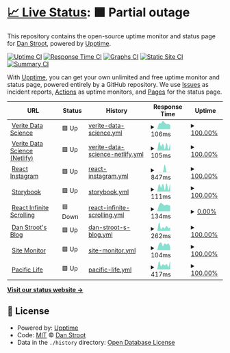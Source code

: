 # [📈 Live Status](https://dstroot.github.io/vds_uptime): <!--live status--> **🟧 Partial outage**

This repository contains the open-source uptime monitor and status page for [Dan Stroot](https://danstroot.com), powered by [Upptime](https://github.com/upptime/upptime).

[![Uptime CI](https://github.com/koj-co/upptime/workflows/Uptime%20CI/badge.svg)](https://github.com/koj-co/upptime/actions?query=workflow%3A%22Uptime+CI%22)
[![Response Time CI](https://github.com/koj-co/upptime/workflows/Response%20Time%20CI/badge.svg)](https://github.com/koj-co/upptime/actions?query=workflow%3A%22Response+Time+CI%22)
[![Graphs CI](https://github.com/koj-co/upptime/workflows/Graphs%20CI/badge.svg)](https://github.com/koj-co/upptime/actions?query=workflow%3A%22Graphs+CI%22)
[![Static Site CI](https://github.com/koj-co/upptime/workflows/Static%20Site%20CI/badge.svg)](https://github.com/koj-co/upptime/actions?query=workflow%3A%22Static+Site+CI%22)
[![Summary CI](https://github.com/koj-co/upptime/workflows/Summary%20CI/badge.svg)](https://github.com/koj-co/upptime/actions?query=workflow%3A%22Summary+CI%22)

With [Upptime](https://upptime.js.org), you can get your own unlimited and free uptime monitor and status page, powered entirely by a GitHub repository. We use [Issues](https://github.com/dstroot/VDS_uptime/issues) as incident reports, [Actions](https://github.com/dstroot/VDS_uptime/actions) as uptime monitors, and [Pages](https://dstroot.github.io/VDS_uptime) for the status page.

<!--start: status pages-->
<!-- This summary is generated by Upptime (https://github.com/upptime/upptime) -->
<!-- Do not edit this manually, your changes will be overwritten -->
<!-- prettier-ignore -->
| URL | Status | History | Response Time | Uptime |
| --- | ------ | ------- | ------------- | ------ |
| <img alt="" src="https://icons.duckduckgo.com/ip3/veritedatascience.com.ico" height="13"> [Verite Data Science](https://veritedatascience.com/) | 🟩 Up | [verite-data-science.yml](https://github.com/dstroot/vds_uptime/commits/HEAD/history/verite-data-science.yml) | <details><summary><img alt="Response time graph" src="./graphs/verite-data-science/response-time-week.png" height="20"> 106ms</summary><br><a href="https://dstroot.github.io/vds_uptime/history/verite-data-science"><img alt="Response time 115" src="https://img.shields.io/endpoint?url=https%3A%2F%2Fraw.githubusercontent.com%2Fdstroot%2Fvds_uptime%2FHEAD%2Fapi%2Fverite-data-science%2Fresponse-time.json"></a><br><a href="https://dstroot.github.io/vds_uptime/history/verite-data-science"><img alt="24-hour response time 73" src="https://img.shields.io/endpoint?url=https%3A%2F%2Fraw.githubusercontent.com%2Fdstroot%2Fvds_uptime%2FHEAD%2Fapi%2Fverite-data-science%2Fresponse-time-day.json"></a><br><a href="https://dstroot.github.io/vds_uptime/history/verite-data-science"><img alt="7-day response time 106" src="https://img.shields.io/endpoint?url=https%3A%2F%2Fraw.githubusercontent.com%2Fdstroot%2Fvds_uptime%2FHEAD%2Fapi%2Fverite-data-science%2Fresponse-time-week.json"></a><br><a href="https://dstroot.github.io/vds_uptime/history/verite-data-science"><img alt="30-day response time 111" src="https://img.shields.io/endpoint?url=https%3A%2F%2Fraw.githubusercontent.com%2Fdstroot%2Fvds_uptime%2FHEAD%2Fapi%2Fverite-data-science%2Fresponse-time-month.json"></a><br><a href="https://dstroot.github.io/vds_uptime/history/verite-data-science"><img alt="1-year response time 116" src="https://img.shields.io/endpoint?url=https%3A%2F%2Fraw.githubusercontent.com%2Fdstroot%2Fvds_uptime%2FHEAD%2Fapi%2Fverite-data-science%2Fresponse-time-year.json"></a></details> | <details><summary><a href="https://dstroot.github.io/vds_uptime/history/verite-data-science">100.00%</a></summary><a href="https://dstroot.github.io/vds_uptime/history/verite-data-science"><img alt="All-time uptime 99.99%" src="https://img.shields.io/endpoint?url=https%3A%2F%2Fraw.githubusercontent.com%2Fdstroot%2Fvds_uptime%2FHEAD%2Fapi%2Fverite-data-science%2Fuptime.json"></a><br><a href="https://dstroot.github.io/vds_uptime/history/verite-data-science"><img alt="24-hour uptime 100.00%" src="https://img.shields.io/endpoint?url=https%3A%2F%2Fraw.githubusercontent.com%2Fdstroot%2Fvds_uptime%2FHEAD%2Fapi%2Fverite-data-science%2Fuptime-day.json"></a><br><a href="https://dstroot.github.io/vds_uptime/history/verite-data-science"><img alt="7-day uptime 100.00%" src="https://img.shields.io/endpoint?url=https%3A%2F%2Fraw.githubusercontent.com%2Fdstroot%2Fvds_uptime%2FHEAD%2Fapi%2Fverite-data-science%2Fuptime-week.json"></a><br><a href="https://dstroot.github.io/vds_uptime/history/verite-data-science"><img alt="30-day uptime 100.00%" src="https://img.shields.io/endpoint?url=https%3A%2F%2Fraw.githubusercontent.com%2Fdstroot%2Fvds_uptime%2FHEAD%2Fapi%2Fverite-data-science%2Fuptime-month.json"></a><br><a href="https://dstroot.github.io/vds_uptime/history/verite-data-science"><img alt="1-year uptime 100.00%" src="https://img.shields.io/endpoint?url=https%3A%2F%2Fraw.githubusercontent.com%2Fdstroot%2Fvds_uptime%2FHEAD%2Fapi%2Fverite-data-science%2Fuptime-year.json"></a></details>
| <img alt="" src="https://icons.duckduckgo.com/ip3/modest-turing-778882.netlify.app.ico" height="13"> [Verite Data Science (Netlify)](https://modest-turing-778882.netlify.app/) | 🟩 Up | [verite-data-science-netlify.yml](https://github.com/dstroot/vds_uptime/commits/HEAD/history/verite-data-science-netlify.yml) | <details><summary><img alt="Response time graph" src="./graphs/verite-data-science-netlify/response-time-week.png" height="20"> 105ms</summary><br><a href="https://dstroot.github.io/vds_uptime/history/verite-data-science-netlify"><img alt="Response time 243" src="https://img.shields.io/endpoint?url=https%3A%2F%2Fraw.githubusercontent.com%2Fdstroot%2Fvds_uptime%2FHEAD%2Fapi%2Fverite-data-science-netlify%2Fresponse-time.json"></a><br><a href="https://dstroot.github.io/vds_uptime/history/verite-data-science-netlify"><img alt="24-hour response time 138" src="https://img.shields.io/endpoint?url=https%3A%2F%2Fraw.githubusercontent.com%2Fdstroot%2Fvds_uptime%2FHEAD%2Fapi%2Fverite-data-science-netlify%2Fresponse-time-day.json"></a><br><a href="https://dstroot.github.io/vds_uptime/history/verite-data-science-netlify"><img alt="7-day response time 105" src="https://img.shields.io/endpoint?url=https%3A%2F%2Fraw.githubusercontent.com%2Fdstroot%2Fvds_uptime%2FHEAD%2Fapi%2Fverite-data-science-netlify%2Fresponse-time-week.json"></a><br><a href="https://dstroot.github.io/vds_uptime/history/verite-data-science-netlify"><img alt="30-day response time 113" src="https://img.shields.io/endpoint?url=https%3A%2F%2Fraw.githubusercontent.com%2Fdstroot%2Fvds_uptime%2FHEAD%2Fapi%2Fverite-data-science-netlify%2Fresponse-time-month.json"></a><br><a href="https://dstroot.github.io/vds_uptime/history/verite-data-science-netlify"><img alt="1-year response time 274" src="https://img.shields.io/endpoint?url=https%3A%2F%2Fraw.githubusercontent.com%2Fdstroot%2Fvds_uptime%2FHEAD%2Fapi%2Fverite-data-science-netlify%2Fresponse-time-year.json"></a></details> | <details><summary><a href="https://dstroot.github.io/vds_uptime/history/verite-data-science-netlify">100.00%</a></summary><a href="https://dstroot.github.io/vds_uptime/history/verite-data-science-netlify"><img alt="All-time uptime 99.98%" src="https://img.shields.io/endpoint?url=https%3A%2F%2Fraw.githubusercontent.com%2Fdstroot%2Fvds_uptime%2FHEAD%2Fapi%2Fverite-data-science-netlify%2Fuptime.json"></a><br><a href="https://dstroot.github.io/vds_uptime/history/verite-data-science-netlify"><img alt="24-hour uptime 100.00%" src="https://img.shields.io/endpoint?url=https%3A%2F%2Fraw.githubusercontent.com%2Fdstroot%2Fvds_uptime%2FHEAD%2Fapi%2Fverite-data-science-netlify%2Fuptime-day.json"></a><br><a href="https://dstroot.github.io/vds_uptime/history/verite-data-science-netlify"><img alt="7-day uptime 100.00%" src="https://img.shields.io/endpoint?url=https%3A%2F%2Fraw.githubusercontent.com%2Fdstroot%2Fvds_uptime%2FHEAD%2Fapi%2Fverite-data-science-netlify%2Fuptime-week.json"></a><br><a href="https://dstroot.github.io/vds_uptime/history/verite-data-science-netlify"><img alt="30-day uptime 100.00%" src="https://img.shields.io/endpoint?url=https%3A%2F%2Fraw.githubusercontent.com%2Fdstroot%2Fvds_uptime%2FHEAD%2Fapi%2Fverite-data-science-netlify%2Fuptime-month.json"></a><br><a href="https://dstroot.github.io/vds_uptime/history/verite-data-science-netlify"><img alt="1-year uptime 99.97%" src="https://img.shields.io/endpoint?url=https%3A%2F%2Fraw.githubusercontent.com%2Fdstroot%2Fvds_uptime%2FHEAD%2Fapi%2Fverite-data-science-netlify%2Fuptime-year.json"></a></details>
| <img alt="" src="https://icons.duckduckgo.com/ip3/affectionate-aryabhata-c22561.netlify.app.ico" height="13"> [React Instagram](https://affectionate-aryabhata-c22561.netlify.app/) | 🟩 Up | [react-instagram.yml](https://github.com/dstroot/vds_uptime/commits/HEAD/history/react-instagram.yml) | <details><summary><img alt="Response time graph" src="./graphs/react-instagram/response-time-week.png" height="20"> 847ms</summary><br><a href="https://dstroot.github.io/vds_uptime/history/react-instagram"><img alt="Response time 229" src="https://img.shields.io/endpoint?url=https%3A%2F%2Fraw.githubusercontent.com%2Fdstroot%2Fvds_uptime%2FHEAD%2Fapi%2Freact-instagram%2Fresponse-time.json"></a><br><a href="https://dstroot.github.io/vds_uptime/history/react-instagram"><img alt="24-hour response time 111" src="https://img.shields.io/endpoint?url=https%3A%2F%2Fraw.githubusercontent.com%2Fdstroot%2Fvds_uptime%2FHEAD%2Fapi%2Freact-instagram%2Fresponse-time-day.json"></a><br><a href="https://dstroot.github.io/vds_uptime/history/react-instagram"><img alt="7-day response time 847" src="https://img.shields.io/endpoint?url=https%3A%2F%2Fraw.githubusercontent.com%2Fdstroot%2Fvds_uptime%2FHEAD%2Fapi%2Freact-instagram%2Fresponse-time-week.json"></a><br><a href="https://dstroot.github.io/vds_uptime/history/react-instagram"><img alt="30-day response time 298" src="https://img.shields.io/endpoint?url=https%3A%2F%2Fraw.githubusercontent.com%2Fdstroot%2Fvds_uptime%2FHEAD%2Fapi%2Freact-instagram%2Fresponse-time-month.json"></a><br><a href="https://dstroot.github.io/vds_uptime/history/react-instagram"><img alt="1-year response time 267" src="https://img.shields.io/endpoint?url=https%3A%2F%2Fraw.githubusercontent.com%2Fdstroot%2Fvds_uptime%2FHEAD%2Fapi%2Freact-instagram%2Fresponse-time-year.json"></a></details> | <details><summary><a href="https://dstroot.github.io/vds_uptime/history/react-instagram">100.00%</a></summary><a href="https://dstroot.github.io/vds_uptime/history/react-instagram"><img alt="All-time uptime 99.99%" src="https://img.shields.io/endpoint?url=https%3A%2F%2Fraw.githubusercontent.com%2Fdstroot%2Fvds_uptime%2FHEAD%2Fapi%2Freact-instagram%2Fuptime.json"></a><br><a href="https://dstroot.github.io/vds_uptime/history/react-instagram"><img alt="24-hour uptime 100.00%" src="https://img.shields.io/endpoint?url=https%3A%2F%2Fraw.githubusercontent.com%2Fdstroot%2Fvds_uptime%2FHEAD%2Fapi%2Freact-instagram%2Fuptime-day.json"></a><br><a href="https://dstroot.github.io/vds_uptime/history/react-instagram"><img alt="7-day uptime 100.00%" src="https://img.shields.io/endpoint?url=https%3A%2F%2Fraw.githubusercontent.com%2Fdstroot%2Fvds_uptime%2FHEAD%2Fapi%2Freact-instagram%2Fuptime-week.json"></a><br><a href="https://dstroot.github.io/vds_uptime/history/react-instagram"><img alt="30-day uptime 100.00%" src="https://img.shields.io/endpoint?url=https%3A%2F%2Fraw.githubusercontent.com%2Fdstroot%2Fvds_uptime%2FHEAD%2Fapi%2Freact-instagram%2Fuptime-month.json"></a><br><a href="https://dstroot.github.io/vds_uptime/history/react-instagram"><img alt="1-year uptime 99.97%" src="https://img.shields.io/endpoint?url=https%3A%2F%2Fraw.githubusercontent.com%2Fdstroot%2Fvds_uptime%2FHEAD%2Fapi%2Freact-instagram%2Fuptime-year.json"></a></details>
| <img alt="" src="https://icons.duckduckgo.com/ip3/zealous-fermat-ea58fd.netlify.app.ico" height="13"> [Storybook](https://zealous-fermat-ea58fd.netlify.app/) | 🟩 Up | [storybook.yml](https://github.com/dstroot/vds_uptime/commits/HEAD/history/storybook.yml) | <details><summary><img alt="Response time graph" src="./graphs/storybook/response-time-week.png" height="20"> 111ms</summary><br><a href="https://dstroot.github.io/vds_uptime/history/storybook"><img alt="Response time 231" src="https://img.shields.io/endpoint?url=https%3A%2F%2Fraw.githubusercontent.com%2Fdstroot%2Fvds_uptime%2FHEAD%2Fapi%2Fstorybook%2Fresponse-time.json"></a><br><a href="https://dstroot.github.io/vds_uptime/history/storybook"><img alt="24-hour response time 164" src="https://img.shields.io/endpoint?url=https%3A%2F%2Fraw.githubusercontent.com%2Fdstroot%2Fvds_uptime%2FHEAD%2Fapi%2Fstorybook%2Fresponse-time-day.json"></a><br><a href="https://dstroot.github.io/vds_uptime/history/storybook"><img alt="7-day response time 111" src="https://img.shields.io/endpoint?url=https%3A%2F%2Fraw.githubusercontent.com%2Fdstroot%2Fvds_uptime%2FHEAD%2Fapi%2Fstorybook%2Fresponse-time-week.json"></a><br><a href="https://dstroot.github.io/vds_uptime/history/storybook"><img alt="30-day response time 121" src="https://img.shields.io/endpoint?url=https%3A%2F%2Fraw.githubusercontent.com%2Fdstroot%2Fvds_uptime%2FHEAD%2Fapi%2Fstorybook%2Fresponse-time-month.json"></a><br><a href="https://dstroot.github.io/vds_uptime/history/storybook"><img alt="1-year response time 232" src="https://img.shields.io/endpoint?url=https%3A%2F%2Fraw.githubusercontent.com%2Fdstroot%2Fvds_uptime%2FHEAD%2Fapi%2Fstorybook%2Fresponse-time-year.json"></a></details> | <details><summary><a href="https://dstroot.github.io/vds_uptime/history/storybook">100.00%</a></summary><a href="https://dstroot.github.io/vds_uptime/history/storybook"><img alt="All-time uptime 99.98%" src="https://img.shields.io/endpoint?url=https%3A%2F%2Fraw.githubusercontent.com%2Fdstroot%2Fvds_uptime%2FHEAD%2Fapi%2Fstorybook%2Fuptime.json"></a><br><a href="https://dstroot.github.io/vds_uptime/history/storybook"><img alt="24-hour uptime 100.00%" src="https://img.shields.io/endpoint?url=https%3A%2F%2Fraw.githubusercontent.com%2Fdstroot%2Fvds_uptime%2FHEAD%2Fapi%2Fstorybook%2Fuptime-day.json"></a><br><a href="https://dstroot.github.io/vds_uptime/history/storybook"><img alt="7-day uptime 100.00%" src="https://img.shields.io/endpoint?url=https%3A%2F%2Fraw.githubusercontent.com%2Fdstroot%2Fvds_uptime%2FHEAD%2Fapi%2Fstorybook%2Fuptime-week.json"></a><br><a href="https://dstroot.github.io/vds_uptime/history/storybook"><img alt="30-day uptime 100.00%" src="https://img.shields.io/endpoint?url=https%3A%2F%2Fraw.githubusercontent.com%2Fdstroot%2Fvds_uptime%2FHEAD%2Fapi%2Fstorybook%2Fuptime-month.json"></a><br><a href="https://dstroot.github.io/vds_uptime/history/storybook"><img alt="1-year uptime 99.98%" src="https://img.shields.io/endpoint?url=https%3A%2F%2Fraw.githubusercontent.com%2Fdstroot%2Fvds_uptime%2FHEAD%2Fapi%2Fstorybook%2Fuptime-year.json"></a></details>
| <img alt="" src="https://icons.duckduckgo.com/ip3/modest-panini-61a8ce.netlify.app.ico" height="13"> [React Infinite Scrolling](https://modest-panini-61a8ce.netlify.app/) | 🟥 Down | [react-infinite-scrolling.yml](https://github.com/dstroot/vds_uptime/commits/HEAD/history/react-infinite-scrolling.yml) | <details><summary><img alt="Response time graph" src="./graphs/react-infinite-scrolling/response-time-week.png" height="20"> 134ms</summary><br><a href="https://dstroot.github.io/vds_uptime/history/react-infinite-scrolling"><img alt="Response time 127" src="https://img.shields.io/endpoint?url=https%3A%2F%2Fraw.githubusercontent.com%2Fdstroot%2Fvds_uptime%2FHEAD%2Fapi%2Freact-infinite-scrolling%2Fresponse-time.json"></a><br><a href="https://dstroot.github.io/vds_uptime/history/react-infinite-scrolling"><img alt="24-hour response time 116" src="https://img.shields.io/endpoint?url=https%3A%2F%2Fraw.githubusercontent.com%2Fdstroot%2Fvds_uptime%2FHEAD%2Fapi%2Freact-infinite-scrolling%2Fresponse-time-day.json"></a><br><a href="https://dstroot.github.io/vds_uptime/history/react-infinite-scrolling"><img alt="7-day response time 134" src="https://img.shields.io/endpoint?url=https%3A%2F%2Fraw.githubusercontent.com%2Fdstroot%2Fvds_uptime%2FHEAD%2Fapi%2Freact-infinite-scrolling%2Fresponse-time-week.json"></a><br><a href="https://dstroot.github.io/vds_uptime/history/react-infinite-scrolling"><img alt="30-day response time 132" src="https://img.shields.io/endpoint?url=https%3A%2F%2Fraw.githubusercontent.com%2Fdstroot%2Fvds_uptime%2FHEAD%2Fapi%2Freact-infinite-scrolling%2Fresponse-time-month.json"></a><br><a href="https://dstroot.github.io/vds_uptime/history/react-infinite-scrolling"><img alt="1-year response time 124" src="https://img.shields.io/endpoint?url=https%3A%2F%2Fraw.githubusercontent.com%2Fdstroot%2Fvds_uptime%2FHEAD%2Fapi%2Freact-infinite-scrolling%2Fresponse-time-year.json"></a></details> | <details><summary><a href="https://dstroot.github.io/vds_uptime/history/react-infinite-scrolling">0.00%</a></summary><a href="https://dstroot.github.io/vds_uptime/history/react-infinite-scrolling"><img alt="All-time uptime 43.85%" src="https://img.shields.io/endpoint?url=https%3A%2F%2Fraw.githubusercontent.com%2Fdstroot%2Fvds_uptime%2FHEAD%2Fapi%2Freact-infinite-scrolling%2Fuptime.json"></a><br><a href="https://dstroot.github.io/vds_uptime/history/react-infinite-scrolling"><img alt="24-hour uptime 0.00%" src="https://img.shields.io/endpoint?url=https%3A%2F%2Fraw.githubusercontent.com%2Fdstroot%2Fvds_uptime%2FHEAD%2Fapi%2Freact-infinite-scrolling%2Fuptime-day.json"></a><br><a href="https://dstroot.github.io/vds_uptime/history/react-infinite-scrolling"><img alt="7-day uptime 0.00%" src="https://img.shields.io/endpoint?url=https%3A%2F%2Fraw.githubusercontent.com%2Fdstroot%2Fvds_uptime%2FHEAD%2Fapi%2Freact-infinite-scrolling%2Fuptime-week.json"></a><br><a href="https://dstroot.github.io/vds_uptime/history/react-infinite-scrolling"><img alt="30-day uptime 7.96%" src="https://img.shields.io/endpoint?url=https%3A%2F%2Fraw.githubusercontent.com%2Fdstroot%2Fvds_uptime%2FHEAD%2Fapi%2Freact-infinite-scrolling%2Fuptime-month.json"></a><br><a href="https://dstroot.github.io/vds_uptime/history/react-infinite-scrolling"><img alt="1-year uptime 0.00%" src="https://img.shields.io/endpoint?url=https%3A%2F%2Fraw.githubusercontent.com%2Fdstroot%2Fvds_uptime%2FHEAD%2Fapi%2Freact-infinite-scrolling%2Fuptime-year.json"></a></details>
| <img alt="" src="https://icons.duckduckgo.com/ip3/danstroot.com.ico" height="13"> [Dan Stroot's Blog](https://danstroot.com/) | 🟩 Up | [dan-stroot-s-blog.yml](https://github.com/dstroot/vds_uptime/commits/HEAD/history/dan-stroot-s-blog.yml) | <details><summary><img alt="Response time graph" src="./graphs/dan-stroot-s-blog/response-time-week.png" height="20"> 262ms</summary><br><a href="https://dstroot.github.io/vds_uptime/history/dan-stroot-s-blog"><img alt="Response time 311" src="https://img.shields.io/endpoint?url=https%3A%2F%2Fraw.githubusercontent.com%2Fdstroot%2Fvds_uptime%2FHEAD%2Fapi%2Fdan-stroot-s-blog%2Fresponse-time.json"></a><br><a href="https://dstroot.github.io/vds_uptime/history/dan-stroot-s-blog"><img alt="24-hour response time 231" src="https://img.shields.io/endpoint?url=https%3A%2F%2Fraw.githubusercontent.com%2Fdstroot%2Fvds_uptime%2FHEAD%2Fapi%2Fdan-stroot-s-blog%2Fresponse-time-day.json"></a><br><a href="https://dstroot.github.io/vds_uptime/history/dan-stroot-s-blog"><img alt="7-day response time 262" src="https://img.shields.io/endpoint?url=https%3A%2F%2Fraw.githubusercontent.com%2Fdstroot%2Fvds_uptime%2FHEAD%2Fapi%2Fdan-stroot-s-blog%2Fresponse-time-week.json"></a><br><a href="https://dstroot.github.io/vds_uptime/history/dan-stroot-s-blog"><img alt="30-day response time 336" src="https://img.shields.io/endpoint?url=https%3A%2F%2Fraw.githubusercontent.com%2Fdstroot%2Fvds_uptime%2FHEAD%2Fapi%2Fdan-stroot-s-blog%2Fresponse-time-month.json"></a><br><a href="https://dstroot.github.io/vds_uptime/history/dan-stroot-s-blog"><img alt="1-year response time 320" src="https://img.shields.io/endpoint?url=https%3A%2F%2Fraw.githubusercontent.com%2Fdstroot%2Fvds_uptime%2FHEAD%2Fapi%2Fdan-stroot-s-blog%2Fresponse-time-year.json"></a></details> | <details><summary><a href="https://dstroot.github.io/vds_uptime/history/dan-stroot-s-blog">100.00%</a></summary><a href="https://dstroot.github.io/vds_uptime/history/dan-stroot-s-blog"><img alt="All-time uptime 99.99%" src="https://img.shields.io/endpoint?url=https%3A%2F%2Fraw.githubusercontent.com%2Fdstroot%2Fvds_uptime%2FHEAD%2Fapi%2Fdan-stroot-s-blog%2Fuptime.json"></a><br><a href="https://dstroot.github.io/vds_uptime/history/dan-stroot-s-blog"><img alt="24-hour uptime 100.00%" src="https://img.shields.io/endpoint?url=https%3A%2F%2Fraw.githubusercontent.com%2Fdstroot%2Fvds_uptime%2FHEAD%2Fapi%2Fdan-stroot-s-blog%2Fuptime-day.json"></a><br><a href="https://dstroot.github.io/vds_uptime/history/dan-stroot-s-blog"><img alt="7-day uptime 100.00%" src="https://img.shields.io/endpoint?url=https%3A%2F%2Fraw.githubusercontent.com%2Fdstroot%2Fvds_uptime%2FHEAD%2Fapi%2Fdan-stroot-s-blog%2Fuptime-week.json"></a><br><a href="https://dstroot.github.io/vds_uptime/history/dan-stroot-s-blog"><img alt="30-day uptime 100.00%" src="https://img.shields.io/endpoint?url=https%3A%2F%2Fraw.githubusercontent.com%2Fdstroot%2Fvds_uptime%2FHEAD%2Fapi%2Fdan-stroot-s-blog%2Fuptime-month.json"></a><br><a href="https://dstroot.github.io/vds_uptime/history/dan-stroot-s-blog"><img alt="1-year uptime 100.00%" src="https://img.shields.io/endpoint?url=https%3A%2F%2Fraw.githubusercontent.com%2Fdstroot%2Fvds_uptime%2FHEAD%2Fapi%2Fdan-stroot-s-blog%2Fuptime-year.json"></a></details>
| <img alt="" src="https://icons.duckduckgo.com/ip3/dstroot.github.io.ico" height="13"> [Site Monitor](https://dstroot.github.io/vds_uptime/) | 🟩 Up | [site-monitor.yml](https://github.com/dstroot/vds_uptime/commits/HEAD/history/site-monitor.yml) | <details><summary><img alt="Response time graph" src="./graphs/site-monitor/response-time-week.png" height="20"> 104ms</summary><br><a href="https://dstroot.github.io/vds_uptime/history/site-monitor"><img alt="Response time 71" src="https://img.shields.io/endpoint?url=https%3A%2F%2Fraw.githubusercontent.com%2Fdstroot%2Fvds_uptime%2FHEAD%2Fapi%2Fsite-monitor%2Fresponse-time.json"></a><br><a href="https://dstroot.github.io/vds_uptime/history/site-monitor"><img alt="24-hour response time 48" src="https://img.shields.io/endpoint?url=https%3A%2F%2Fraw.githubusercontent.com%2Fdstroot%2Fvds_uptime%2FHEAD%2Fapi%2Fsite-monitor%2Fresponse-time-day.json"></a><br><a href="https://dstroot.github.io/vds_uptime/history/site-monitor"><img alt="7-day response time 104" src="https://img.shields.io/endpoint?url=https%3A%2F%2Fraw.githubusercontent.com%2Fdstroot%2Fvds_uptime%2FHEAD%2Fapi%2Fsite-monitor%2Fresponse-time-week.json"></a><br><a href="https://dstroot.github.io/vds_uptime/history/site-monitor"><img alt="30-day response time 90" src="https://img.shields.io/endpoint?url=https%3A%2F%2Fraw.githubusercontent.com%2Fdstroot%2Fvds_uptime%2FHEAD%2Fapi%2Fsite-monitor%2Fresponse-time-month.json"></a><br><a href="https://dstroot.github.io/vds_uptime/history/site-monitor"><img alt="1-year response time 72" src="https://img.shields.io/endpoint?url=https%3A%2F%2Fraw.githubusercontent.com%2Fdstroot%2Fvds_uptime%2FHEAD%2Fapi%2Fsite-monitor%2Fresponse-time-year.json"></a></details> | <details><summary><a href="https://dstroot.github.io/vds_uptime/history/site-monitor">100.00%</a></summary><a href="https://dstroot.github.io/vds_uptime/history/site-monitor"><img alt="All-time uptime 99.87%" src="https://img.shields.io/endpoint?url=https%3A%2F%2Fraw.githubusercontent.com%2Fdstroot%2Fvds_uptime%2FHEAD%2Fapi%2Fsite-monitor%2Fuptime.json"></a><br><a href="https://dstroot.github.io/vds_uptime/history/site-monitor"><img alt="24-hour uptime 100.00%" src="https://img.shields.io/endpoint?url=https%3A%2F%2Fraw.githubusercontent.com%2Fdstroot%2Fvds_uptime%2FHEAD%2Fapi%2Fsite-monitor%2Fuptime-day.json"></a><br><a href="https://dstroot.github.io/vds_uptime/history/site-monitor"><img alt="7-day uptime 100.00%" src="https://img.shields.io/endpoint?url=https%3A%2F%2Fraw.githubusercontent.com%2Fdstroot%2Fvds_uptime%2FHEAD%2Fapi%2Fsite-monitor%2Fuptime-week.json"></a><br><a href="https://dstroot.github.io/vds_uptime/history/site-monitor"><img alt="30-day uptime 100.00%" src="https://img.shields.io/endpoint?url=https%3A%2F%2Fraw.githubusercontent.com%2Fdstroot%2Fvds_uptime%2FHEAD%2Fapi%2Fsite-monitor%2Fuptime-month.json"></a><br><a href="https://dstroot.github.io/vds_uptime/history/site-monitor"><img alt="1-year uptime 100.00%" src="https://img.shields.io/endpoint?url=https%3A%2F%2Fraw.githubusercontent.com%2Fdstroot%2Fvds_uptime%2FHEAD%2Fapi%2Fsite-monitor%2Fuptime-year.json"></a></details>
| <img alt="" src="https://icons.duckduckgo.com/ip3/www.pacificlife.com.ico" height="13"> [Pacific Life](https://www.pacificlife.com/) | 🟩 Up | [pacific-life.yml](https://github.com/dstroot/vds_uptime/commits/HEAD/history/pacific-life.yml) | <details><summary><img alt="Response time graph" src="./graphs/pacific-life/response-time-week.png" height="20"> 417ms</summary><br><a href="https://dstroot.github.io/vds_uptime/history/pacific-life"><img alt="Response time 611" src="https://img.shields.io/endpoint?url=https%3A%2F%2Fraw.githubusercontent.com%2Fdstroot%2Fvds_uptime%2FHEAD%2Fapi%2Fpacific-life%2Fresponse-time.json"></a><br><a href="https://dstroot.github.io/vds_uptime/history/pacific-life"><img alt="24-hour response time 668" src="https://img.shields.io/endpoint?url=https%3A%2F%2Fraw.githubusercontent.com%2Fdstroot%2Fvds_uptime%2FHEAD%2Fapi%2Fpacific-life%2Fresponse-time-day.json"></a><br><a href="https://dstroot.github.io/vds_uptime/history/pacific-life"><img alt="7-day response time 417" src="https://img.shields.io/endpoint?url=https%3A%2F%2Fraw.githubusercontent.com%2Fdstroot%2Fvds_uptime%2FHEAD%2Fapi%2Fpacific-life%2Fresponse-time-week.json"></a><br><a href="https://dstroot.github.io/vds_uptime/history/pacific-life"><img alt="30-day response time 545" src="https://img.shields.io/endpoint?url=https%3A%2F%2Fraw.githubusercontent.com%2Fdstroot%2Fvds_uptime%2FHEAD%2Fapi%2Fpacific-life%2Fresponse-time-month.json"></a><br><a href="https://dstroot.github.io/vds_uptime/history/pacific-life"><img alt="1-year response time 575" src="https://img.shields.io/endpoint?url=https%3A%2F%2Fraw.githubusercontent.com%2Fdstroot%2Fvds_uptime%2FHEAD%2Fapi%2Fpacific-life%2Fresponse-time-year.json"></a></details> | <details><summary><a href="https://dstroot.github.io/vds_uptime/history/pacific-life">100.00%</a></summary><a href="https://dstroot.github.io/vds_uptime/history/pacific-life"><img alt="All-time uptime 99.98%" src="https://img.shields.io/endpoint?url=https%3A%2F%2Fraw.githubusercontent.com%2Fdstroot%2Fvds_uptime%2FHEAD%2Fapi%2Fpacific-life%2Fuptime.json"></a><br><a href="https://dstroot.github.io/vds_uptime/history/pacific-life"><img alt="24-hour uptime 100.00%" src="https://img.shields.io/endpoint?url=https%3A%2F%2Fraw.githubusercontent.com%2Fdstroot%2Fvds_uptime%2FHEAD%2Fapi%2Fpacific-life%2Fuptime-day.json"></a><br><a href="https://dstroot.github.io/vds_uptime/history/pacific-life"><img alt="7-day uptime 100.00%" src="https://img.shields.io/endpoint?url=https%3A%2F%2Fraw.githubusercontent.com%2Fdstroot%2Fvds_uptime%2FHEAD%2Fapi%2Fpacific-life%2Fuptime-week.json"></a><br><a href="https://dstroot.github.io/vds_uptime/history/pacific-life"><img alt="30-day uptime 100.00%" src="https://img.shields.io/endpoint?url=https%3A%2F%2Fraw.githubusercontent.com%2Fdstroot%2Fvds_uptime%2FHEAD%2Fapi%2Fpacific-life%2Fuptime-month.json"></a><br><a href="https://dstroot.github.io/vds_uptime/history/pacific-life"><img alt="1-year uptime 99.99%" src="https://img.shields.io/endpoint?url=https%3A%2F%2Fraw.githubusercontent.com%2Fdstroot%2Fvds_uptime%2FHEAD%2Fapi%2Fpacific-life%2Fuptime-year.json"></a></details>

<!--end: status pages-->

[**Visit our status website →**](https://dstroot.github.io/VDS_uptime)

## 📄 License

- Powered by: [Upptime](https://github.com/upptime/upptime)
- Code: [MIT](./LICENSE) © [Dan Stroot](https://danstroot.com)
- Data in the `./history` directory: [Open Database License](https://opendatacommons.org/licenses/odbl/1-0/)
